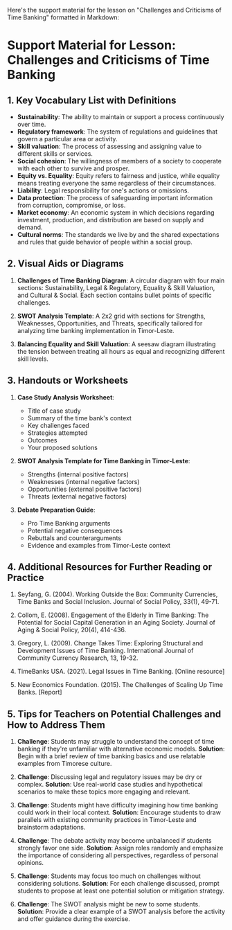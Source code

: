 Here's the support material for the lesson on "Challenges and Criticisms of Time Banking" formatted in Markdown:

# Support Material for Lesson: Challenges and Criticisms of Time Banking

## 1. Key Vocabulary List with Definitions

- **Sustainability**: The ability to maintain or support a process continuously over time.
- **Regulatory framework**: The system of regulations and guidelines that govern a particular area or activity.
- **Skill valuation**: The process of assessing and assigning value to different skills or services.
- **Social cohesion**: The willingness of members of a society to cooperate with each other to survive and prosper.
- **Equity vs. Equality**: Equity refers to fairness and justice, while equality means treating everyone the same regardless of their circumstances.
- **Liability**: Legal responsibility for one's actions or omissions.
- **Data protection**: The process of safeguarding important information from corruption, compromise, or loss.
- **Market economy**: An economic system in which decisions regarding investment, production, and distribution are based on supply and demand.
- **Cultural norms**: The standards we live by and the shared expectations and rules that guide behavior of people within a social group.

## 2. Visual Aids or Diagrams

1. **Challenges of Time Banking Diagram**: A circular diagram with four main sections: Sustainability, Legal & Regulatory, Equality & Skill Valuation, and Cultural & Social. Each section contains bullet points of specific challenges.

2. **SWOT Analysis Template**: A 2x2 grid with sections for Strengths, Weaknesses, Opportunities, and Threats, specifically tailored for analyzing time banking implementation in Timor-Leste.

3. **Balancing Equality and Skill Valuation**: A seesaw diagram illustrating the tension between treating all hours as equal and recognizing different skill levels.

## 3. Handouts or Worksheets

1. **Case Study Analysis Worksheet**:
   - Title of case study
   - Summary of the time bank's context
   - Key challenges faced
   - Strategies attempted
   - Outcomes
   - Your proposed solutions

2. **SWOT Analysis Template for Time Banking in Timor-Leste**:
   - Strengths (internal positive factors)
   - Weaknesses (internal negative factors)
   - Opportunities (external positive factors)
   - Threats (external negative factors)

3. **Debate Preparation Guide**:
   - Pro Time Banking arguments
   - Potential negative consequences
   - Rebuttals and counterarguments
   - Evidence and examples from Timor-Leste context

## 4. Additional Resources for Further Reading or Practice

1. Seyfang, G. (2004). Working Outside the Box: Community Currencies, Time Banks and Social Inclusion. Journal of Social Policy, 33(1), 49-71.

2. Collom, E. (2008). Engagement of the Elderly in Time Banking: The Potential for Social Capital Generation in an Aging Society. Journal of Aging & Social Policy, 20(4), 414-436.

3. Gregory, L. (2009). Change Takes Time: Exploring Structural and Development Issues of Time Banking. International Journal of Community Currency Research, 13, 19-32.

4. TimeBanks USA. (2021). Legal Issues in Time Banking. [Online resource]

5. New Economics Foundation. (2015). The Challenges of Scaling Up Time Banks. [Report]

## 5. Tips for Teachers on Potential Challenges and How to Address Them

1. **Challenge**: Students may struggle to understand the concept of time banking if they're unfamiliar with alternative economic models.
   **Solution**: Begin with a brief review of time banking basics and use relatable examples from Timorese culture.

2. **Challenge**: Discussing legal and regulatory issues may be dry or complex.
   **Solution**: Use real-world case studies and hypothetical scenarios to make these topics more engaging and relevant.

3. **Challenge**: Students might have difficulty imagining how time banking could work in their local context.
   **Solution**: Encourage students to draw parallels with existing community practices in Timor-Leste and brainstorm adaptations.

4. **Challenge**: The debate activity may become unbalanced if students strongly favor one side.
   **Solution**: Assign roles randomly and emphasize the importance of considering all perspectives, regardless of personal opinions.

5. **Challenge**: Students may focus too much on challenges without considering solutions.
   **Solution**: For each challenge discussed, prompt students to propose at least one potential solution or mitigation strategy.

6. **Challenge**: The SWOT analysis might be new to some students.
   **Solution**: Provide a clear example of a SWOT analysis before the activity and offer guidance during the exercise.
